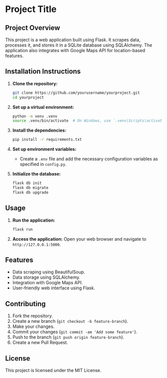 # Project Title

## Project Overview

This project is a web application built using Flask. It scrapes data, processes it, and stores it in a SQLite database using SQLAlchemy. The application also integrates with Google Maps API for location-based features.

## Installation Instructions

1. **Clone the repository:**

   ```bash
   git clone https://github.com/yourusername/yourproject.git
   cd yourproject
   ```

2. **Set up a virtual environment:**

   ```bash
   python -m venv .venv
   source .venv/bin/activate  # On Windows, use `.venv\Scripts\activate`
   ```

3. **Install the dependencies:**

   ```bash
   pip install -r requirements.txt
   ```

4. **Set up environment variables:**

   - Create a `.env` file and add the necessary configuration variables as specified in `config.py`.

5. **Initialize the database:**
   ```bash
   flask db init
   flask db migrate
   flask db upgrade
   ```

## Usage

1. **Run the application:**

   ```bash
   flask run
   ```

2. **Access the application:**
   Open your web browser and navigate to `http://127.0.0.1:5000`.

## Features

- Data scraping using BeautifulSoup.
- Data storage using SQLAlchemy.
- Integration with Google Maps API.
- User-friendly web interface using Flask.

## Contributing

1. Fork the repository.
2. Create a new branch (`git checkout -b feature-branch`).
3. Make your changes.
4. Commit your changes (`git commit -am 'Add some feature'`).
5. Push to the branch (`git push origin feature-branch`).
6. Create a new Pull Request.

## License

This project is licensed under the MIT License.

